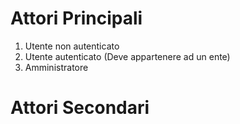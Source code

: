 # Attori Principali

1. Utente non autenticato
2. Utente autenticato (Deve appartenere ad un ente)
3. Amministratore


# Attori Secondari

